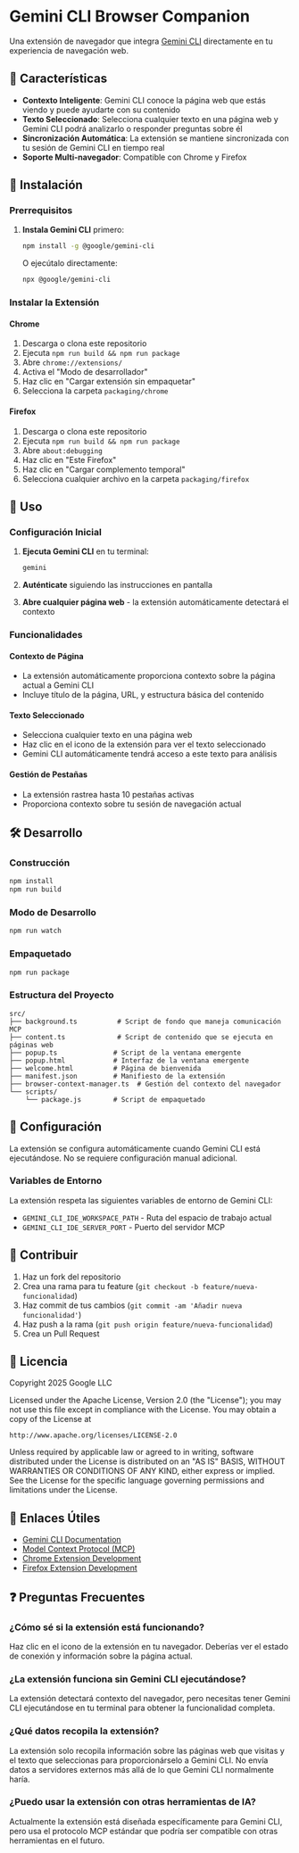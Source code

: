 # Gemini CLI Browser Companion

Una extensión de navegador que integra [Gemini CLI](https://github.com/google-gemini/gemini-cli) directamente en tu experiencia de navegación web.

## 🌟 Características

- **Contexto Inteligente**: Gemini CLI conoce la página web que estás viendo y puede ayudarte con su contenido
- **Texto Seleccionado**: Selecciona cualquier texto en una página web y Gemini CLI podrá analizarlo o responder preguntas sobre él
- **Sincronización Automática**: La extensión se mantiene sincronizada con tu sesión de Gemini CLI en tiempo real
- **Soporte Multi-navegador**: Compatible con Chrome y Firefox

## 🚀 Instalación

### Prerrequisitos

1. **Instala Gemini CLI** primero:
   ```bash
   npm install -g @google/gemini-cli
   ```
   
   O ejecútalo directamente:
   ```bash
   npx @google/gemini-cli
   ```

### Instalar la Extensión

#### Chrome
1. Descarga o clona este repositorio
2. Ejecuta `npm run build && npm run package`
3. Abre `chrome://extensions/`
4. Activa el "Modo de desarrollador"
5. Haz clic en "Cargar extensión sin empaquetar"
6. Selecciona la carpeta `packaging/chrome`

#### Firefox
1. Descarga o clona este repositorio
2. Ejecuta `npm run build && npm run package`
3. Abre `about:debugging`
4. Haz clic en "Este Firefox"
5. Haz clic en "Cargar complemento temporal"
6. Selecciona cualquier archivo en la carpeta `packaging/firefox`

## 📖 Uso

### Configuración Inicial

1. **Ejecuta Gemini CLI** en tu terminal:
   ```bash
   gemini
   ```

2. **Auténticate** siguiendo las instrucciones en pantalla

3. **Abre cualquier página web** - la extensión automáticamente detectará el contexto

### Funcionalidades

#### Contexto de Página
- La extensión automáticamente proporciona contexto sobre la página actual a Gemini CLI
- Incluye título de la página, URL, y estructura básica del contenido

#### Texto Seleccionado
- Selecciona cualquier texto en una página web
- Haz clic en el icono de la extensión para ver el texto seleccionado
- Gemini CLI automáticamente tendrá acceso a este texto para análisis

#### Gestión de Pestañas
- La extensión rastrea hasta 10 pestañas activas
- Proporciona contexto sobre tu sesión de navegación actual

## 🛠 Desarrollo

### Construcción

```bash
npm install
npm run build
```

### Modo de Desarrollo

```bash
npm run watch
```

### Empaquetado

```bash
npm run package
```

### Estructura del Proyecto

```
src/
├── background.ts          # Script de fondo que maneja comunicación MCP
├── content.ts             # Script de contenido que se ejecuta en páginas web
├── popup.ts              # Script de la ventana emergente
├── popup.html            # Interfaz de la ventana emergente
├── welcome.html          # Página de bienvenida
├── manifest.json         # Manifiesto de la extensión
├── browser-context-manager.ts  # Gestión del contexto del navegador
└── scripts/
    └── package.js        # Script de empaquetado
```

## 🔧 Configuración

La extensión se configura automáticamente cuando Gemini CLI está ejecutándose. No se requiere configuración manual adicional.

### Variables de Entorno

La extensión respeta las siguientes variables de entorno de Gemini CLI:
- `GEMINI_CLI_IDE_WORKSPACE_PATH` - Ruta del espacio de trabajo actual
- `GEMINI_CLI_IDE_SERVER_PORT` - Puerto del servidor MCP

## 🤝 Contribuir

1. Haz un fork del repositorio
2. Crea una rama para tu feature (`git checkout -b feature/nueva-funcionalidad`)
3. Haz commit de tus cambios (`git commit -am 'Añadir nueva funcionalidad'`)
4. Haz push a la rama (`git push origin feature/nueva-funcionalidad`)
5. Crea un Pull Request

## 📝 Licencia

Copyright 2025 Google LLC

Licensed under the Apache License, Version 2.0 (the "License");
you may not use this file except in compliance with the License.
You may obtain a copy of the License at

    http://www.apache.org/licenses/LICENSE-2.0

Unless required by applicable law or agreed to in writing, software
distributed under the License is distributed on an "AS IS" BASIS,
WITHOUT WARRANTIES OR CONDITIONS OF ANY KIND, either express or implied.
See the License for the specific language governing permissions and
limitations under the License.

## 🔗 Enlaces Útiles

- [Gemini CLI Documentation](https://github.com/google-gemini/gemini-cli#readme)
- [Model Context Protocol (MCP)](https://modelcontextprotocol.io/)
- [Chrome Extension Development](https://developer.chrome.com/docs/extensions/)
- [Firefox Extension Development](https://developer.mozilla.org/en-US/docs/Mozilla/Add-ons/WebExtensions)

## ❓ Preguntas Frecuentes

### ¿Cómo sé si la extensión está funcionando?
Haz clic en el icono de la extensión en tu navegador. Deberías ver el estado de conexión y información sobre la página actual.

### ¿La extensión funciona sin Gemini CLI ejecutándose?
La extensión detectará contexto del navegador, pero necesitas tener Gemini CLI ejecutándose en tu terminal para obtener la funcionalidad completa.

### ¿Qué datos recopila la extensión?
La extensión solo recopila información sobre las páginas web que visitas y el texto que seleccionas para proporcionárselo a Gemini CLI. No envía datos a servidores externos más allá de lo que Gemini CLI normalmente haría.

### ¿Puedo usar la extensión con otras herramientas de IA?
Actualmente la extensión está diseñada específicamente para Gemini CLI, pero usa el protocolo MCP estándar que podría ser compatible con otras herramientas en el futuro.